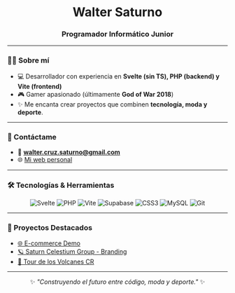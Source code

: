 <!-- Encabezado con estilo -->
<h1 align="center"> Walter Saturno</h1>
<h3 align="center">Programador Informático Junior</h3>

---

### 🧑‍🚀 Sobre mí
- 💻 Desarrollador con experiencia en **Svelte (sin TS), PHP (backend) y Vite (frontend)**  
- 🎮 Gamer apasionado (últimamente **God of War 2018**)  
- ✨ Me encanta crear proyectos que combinen **tecnología, moda y deporte**.  

---

### 📧 Contáctame
- 📩 **walter.cruz.saturno@gmail.com**  
- 🌐 [Mi web personal](https://waltersaturno.shop)  

---

### 🛠️ Tecnologías & Herramientas
<div align="center">

![Svelte](https://img.shields.io/badge/Svelte-FF3E00?style=for-the-badge&logo=svelte&logoColor=white)
![PHP](https://img.shields.io/badge/PHP-777BB4?style=for-the-badge&logo=php&logoColor=white)
![Vite](https://img.shields.io/badge/Vite-646CFF?style=for-the-badge&logo=vite&logoColor=white)
![Supabase](https://img.shields.io/badge/Supabase-3ECF8E?style=for-the-badge&logo=supabase&logoColor=white)
![CSS3](https://img.shields.io/badge/CSS3-1572B6?style=for-the-badge&logo=css3&logoColor=white)
![MySQL](https://img.shields.io/badge/MySQL-005C84?style=for-the-badge&logo=mysql&logoColor=white)
![Git](https://img.shields.io/badge/Git-F05033?style=for-the-badge&logo=git&logoColor=white)

</div>

---

### 🚀 Proyectos Destacados
- [🌐 E-commerce Demo](https://github.com/waltersaturno/ecommerce)  
- [🪐 Saturn Celestium Group - Branding](https://waltersaturno.shop)  
- [🚴 Tour de los Volcanes CR](https://github.com/waltersaturno/tour-volcanes)  

---

<div align="center">
  
✨ *"Construyendo el futuro entre código, moda y deporte."* ✨  

</div>
